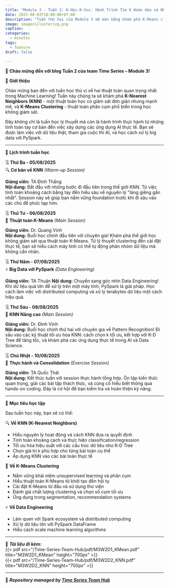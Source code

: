 ```yaml
---
title: "Module 3 - Tuần 2: K-Học-K-Vui: Hành Trình Tìm K Hoàn Hảo và Những Cú Chạm Py-Spark Ngoạn Mục!"  
date: 2025-08-03T10:00:00+07:00  
description: "Tuần thứ hai của Module 3 mở màn bằng khám phá K-Means clustering và KNN algorithms, cùng với PySpark data engineering – một tuần học đậm chất thực chiến và ứng dụng!"
image: images\Clustering.png
caption:  
categories:  
  - minutes  
tags:  
  - feature  
draft: false  

---
```


🎉 **Chào mừng đến với blog Tuần 2 của team Time Series – Module 3!**

🌟 **Giới thiệu**

Chào mừng bạn đến với tuần học thú vị về hai thuật toán quan trọng nhất trong Machine Learning! Tuần này chúng ta sẽ khám phá **K-Nearest Neighbors (KNN)** - một thuật toán học có giám sát đơn giản nhưng mạnh mẽ, và **K-Means Clustering** - thuật toán phân cụm phổ biến trong học không giám sát.

Đây không chỉ là tuần học lý thuyết mà còn là hành trình thực hành từ những tính toán tay cơ bản đến việc xây dựng các ứng dụng AI thực tế. Bạn sẽ được làm việc với dữ liệu thật, tham gia cuộc thi AI, và học cách xử lý big data với PySpark.

---

📅 **Lịch trình tuần học**

🗓️ **Thứ Ba - 05/08/2025**  
🔍 **Cơ bản về KNN** *(Warm-up Session)*

**Giảng viên:** TA Đình Thắng  
**Nội dung:** Bắt đầu với những bước đi đầu tiên trong thế giới KNN. Từ việc tính toán khoảng cách bằng tay đến hiểu sâu về nguyên lý "láng giềng gần nhất". Session này sẽ giúp bạn nắm vững foundation trước khi đi sâu vào các chủ đề phức tạp hơn.

🗓️ **Thứ Tư - 06/08/2025**  
🧠 **Thuật toán K-Means** *(Main Session)*

**Giảng viên:** Dr. Quang Vinh  
**Nội dung:** Buổi học chính đầu tiên với chuyên gia! Khám phá thế giới học không giám sát qua thuật toán K-Means. Từ lý thuyết clustering đến cài đặt thực tế, bạn sẽ hiểu cách máy tính có thể tự động phân nhóm dữ liệu mà không cần nhãn.

🗓️ **Thứ Năm - 07/08/2025**  
⚡ **Big Data với PySpark** *(Data Engineering)*

**Giảng viên:** TA Thuận
**Nội dung:** Chuyển sang góc nhìn Data Engineering! Khi dữ liệu quá lớn để xử lý trên một máy tính, PySpark là giải pháp. Học cách làm việc với distributed computing và xử lý terabytes dữ liệu một cách hiệu quả.

🗓️ **Thứ Sáu - 08/08/2025**  
🎯 **KNN Nâng cao** *(Main Session)*

**Giảng viên:** Dr. Đình Vinh  
**Nội dung:** Buổi học chính thứ hai với chuyên gia về Pattern Recognition! Đi sâu vào các kỹ thuật tối ưu hóa KNN: cách chọn k tối ưu, kết hợp với K-D Tree để tăng tốc, và khám phá các ứng dụng thực tế trong AI và Data Science.

🗓️ **Chủ Nhật - 10/08/2025**  
💪 **Thực hành và Consolidation** *(Exercise Session)*

**Giảng viên:** TA Quốc Thái  
**Nội dung:** Kết thúc tuần với session thực hành tổng hợp. Ôn tập kiến thức quan trọng, giải các bài tập thách thức, và củng cố hiểu biết thông qua hands-on coding. Đây là cơ hội để bạn kiểm tra và hoàn thiện kỹ năng.

---

🎯 **Mục tiêu học tập**

Sau tuần học này, bạn sẽ có thể:

🔍 **Về KNN (K-Nearest Neighbors)**
- Hiểu nguyên lý hoạt động và cách KNN đưa ra quyết định
- Tính toán khoảng cách và thực hiện classification/regression
- Tối ưu hóa hiệu suất với các cấu trúc dữ liệu như K-D Tree
- Chọn giá trị k phù hợp cho từng bài toán cụ thể
- Áp dụng KNN vào các bài toán thực tế

🧠 **Về K-Means Clustering**
- Nắm vững khái niệm unsupervised learning và phân cụm
- Hiểu thuật toán K-Means từ khởi tạo đến hội tụ
- Cài đặt K-Means từ đầu và sử dụng thư viện
- Đánh giá chất lượng clustering và chọn số cụm tối ưu
- Ứng dụng trong segmentation, recommendation systems

⚡ **Về Data Engineering**
- Làm quen với Spark ecosystem và distributed computing
- Xử lý dữ liệu lớn với PySpark DataFrame
- Hiểu cách scale machine learning algorithms

---

📂 **_Tài liệu đi kèm:_**  
{{< pdf src="/Time-Series-Team-Hub/pdf/M3W2D1_KMean.pdf" title="M3W2D1_KMean" height="700px" >}}  
{{< pdf src="/Time-Series-Team-Hub/pdf/M3W2D2_KNN.pdf" title="M3W2D2_KNN" height="700px" >}}  

---

🧠 **_Repository managed by [Time Series Team Hub](https://github.com/Jennifer1907/Time-Series-Team-Hub)_**